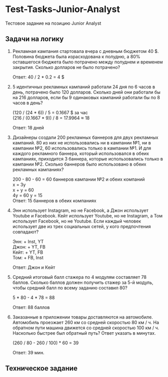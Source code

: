 # Test-Tasks-Junior-Analyst
Тестовое задание на позицию Junior Analyst

## Задачи на логику

1. Рекламная кампания стартовала вчера с дневным бюджетом 40 $. Половина бюджета была израсходована к полудню, а 80% оставшегося бюджета было потрачено между полуднем и временем закрытия. Сколько долларов не было потрачено?

    Ответ: 40 / 2 * 0.2 = 4 $

2. 5 идентичных рекламных кампаний работали 24 дня по 6 часов в день,
потрачено было 120 долларов. Сколько дней они работали бы на 216 долларов,
если бы 9 одинаковых кампаний работали бы по 8 часов в день?

   (120 / (24 * 6)) / 5 = 0.1667 $ за час  
   (216 / (0.1667 * 9)) / 8 = 17.9964 ≈ 18 

   Ответ: 18 дней

3. Дизайнеры создали 200 рекламных баннеров для двух рекламных кампаний. 80
из них не использовались ни в кампании №1, ни в кампании №2, 60
использовались только в кампании №1. И для каждого рекламного баннера,
который использовался в обеих кампаниях, приходится 3 баннера, которые
использовались только в кампании №2. Сколько баннеров было использовано в
обеих рекламных кампаниях?  

    200 - 80 - 60 = 60 баннеров кампании №2 и обеих компаний  
    x = 3y  
    x + y = 60  
    4y = 60
    y = 15  
    Ответ: 15 баннеров в обеих компаниях

4. Энн использует Instagram, но не Facebook, а Джон использует Youtube и
Facebook. Кейт использует Youtube, но не Instagram, а Том использует Facebook,
но не Youtube. Если каждый человек использует две из трех социальных сетей,
у кого предпочтения совпадают?

    Энн: + Inst, YT  
    Джон: + YT, FB  
    Кейт: + YT, FB  
    Том: + FB, Inst

    Ответ: Джон и Кейт

5. Средний итоговый балл стажера по 4 модулям составляет 78 баллов. Сколько
баллов должен получить стажер за 5-й модуль, чтобы средний балл по всему заданию составил 80?  

    5 * 80 - 4 * 78 = 88   
    
    Ответ: 88 баллов

6. Заказанные в приложении товары доставляются на автомобиле. Автомобиль
проезжает 260 км со средней скоростью 80 км / ч. На обратном пути машина
движется со средней скоростью 100 км / ч. Насколько быстрее был обратный
путь? Ответ указать в минутах.  

    (260 / 80 - 260 / 100) * 60 = 39

    Ответ: 39 мин.


## Техническое задание